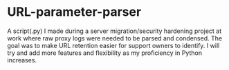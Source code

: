 # URL-parameter-parser
A script(.py) I made during a server migration/security hardening project at work where raw proxy logs were needed to be parsed and condensed. The goal was to make URL retention easier for support owners to identify. I will try and add more features and flexibility as my proficiency in Python increases.
